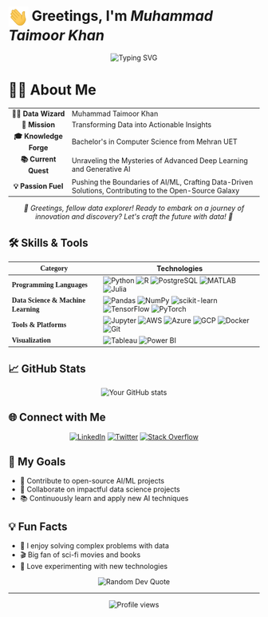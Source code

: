 <div>
  <h1>
    <img src="https://raw.githubusercontent.com/ABSphreak/ABSphreak/master/gifs/Hi.gif" width="40px" height="40px" style="vertical-align: middle;">
    Greetings, I'm <i> Muhammad Taimoor Khan</i>
  </h1>
</div>

<div align="center">
<img src="https://readme-typing-svg.herokuapp.com?font=Oswald&weight=700&size=24&duration=1500&pause=100&color=39FF14¢er=true&vCenter=true&width=435&lines=WELCOME+TO+MY+GITHUB+PROFILE!;DATA+SCIENTIST;AI%2FML+ENTHUSIAST;PYTHON+DEVELOPER;DATA+ANALYST;MACHINE+LEARNING+ENGINEER;DEEP+LEARNING+PRACTITIONER;TURNING+DATA+INTO+INSIGHTS;PASSIONATE+ABOUT+AI;ALWAYS+LEARNING;LET'S+COLLABORATE!" alt="Typing SVG" />
</div>

# 🧑‍🔬 About Me

<div align="center">
  <table>
    <tr>
      <td align="center"><strong>👨‍💻 Data Wizard</strong></td>
      <td>Muhammad Taimoor Khan</td>
    </tr>
    <tr>
      <td align="center"><strong>🚀 Mission</strong></td>
      <td>Transforming Data into Actionable Insights</td>
    </tr>
    <tr>
      <td align="center"><strong>🎓 Knowledge Forge</strong></td>
      <td>Bachelor's in Computer Science from Mehran UET</td>
    </tr>
    <tr>
      <td align="center"><strong>📚 Current Quest</strong></td>
      <td>Unraveling the Mysteries of Advanced Deep Learning and Generative AI</td>
    </tr>
    <tr>
      <td align="center"><strong>💡 Passion Fuel</strong></td>
      <td>Pushing the Boundaries of AI/ML, Crafting Data-Driven Solutions, Contributing to the Open-Source Galaxy</td>
    </tr>
  </table>
</div>

<div align="center">
  <i>🌟 Greetings, fellow data explorer! Ready to embark on a journey of innovation and discovery? Let's craft the future with data! 🌟</i>
</div>

## 🛠️ Skills & Tools

<div align="center">

| <span style="font-family: 'Brush Script MT', cursive;">Category</span> | Technologies |
|----------|--------------|
| <span style="font-family: 'Brush Script MT', cursive;">**Programming Languages**</span> | ![Python](https://img.shields.io/badge/Python-3776AB?style=for-the-badge&logo=python&logoColor=white) ![R](https://img.shields.io/badge/R-276DC3?style=for-the-badge&logo=r&logoColor=white) ![PostgreSQL](https://img.shields.io/badge/PostgreSQL-316192?style=for-the-badge&logo=postgresql&logoColor=white) ![MATLAB](https://img.shields.io/badge/MATLAB-0076A8?style=for-the-badge&logo=mathworks&logoColor=white) ![Julia](https://img.shields.io/badge/Julia-9558B2?style=for-the-badge&logo=julia&logoColor=white) |
| <span style="font-family: 'Brush Script MT', cursive;">**Data Science & Machine Learning**</span> | ![Pandas](https://img.shields.io/badge/Pandas-150458?style=for-the-badge&logo=pandas&logoColor=white) ![NumPy](https://img.shields.io/badge/NumPy-013243?style=for-the-badge&logo=numpy&logoColor=white) ![scikit-learn](https://img.shields.io/badge/scikit--learn-F7931E?style=for-the-badge&logo=scikit-learn&logoColor=white) ![TensorFlow](https://img.shields.io/badge/TensorFlow-FF6F00?style=for-the-badge&logo=tensorflow&logoColor=white) ![PyTorch](https://img.shields.io/badge/PyTorch-EE4C2C?style=for-the-badge&logo=pytorch&logoColor=white) |
| <span style="font-family: 'Brush Script MT', cursive;">**Tools & Platforms**</span> | ![Jupyter](https://img.shields.io/badge/Jupyter-F37626?style=for-the-badge&logo=jupyter&logoColor=white) ![AWS](https://img.shields.io/badge/AWS-232F3E?style=for-the-badge&logo=amazon-aws&logoColor=white) ![Azure](https://img.shields.io/badge/Azure-0089D6?style=for-the-badge&logo=microsoft-azure&logoColor=white) ![GCP](https://img.shields.io/badge/GCP-4285F4?style=for-the-badge&logo=google-cloud&logoColor=white) ![Docker](https://img.shields.io/badge/Docker-2496ED?style=for-the-badge&logo=docker&logoColor=white) ![Git](https://img.shields.io/badge/Git-F05032?style=for-the-badge&logo=git&logoColor=white) |
| <span style="font-family: 'Brush Script MT', cursive;">**Visualization**</span> | ![Tableau](https://img.shields.io/badge/Tableau-E97627?style=for-the-badge&logo=tableau&logoColor=white) ![Power BI](https://img.shields.io/badge/Power_BI-F2C811?style=for-the-badge&logo=powerbi&logoColor=black) |

</div>

## 📈 GitHub Stats

<div align="center">
<img src="https://github-readme-stats.vercel.app/api?username=MTaimoorK&show_icons=true&theme=radical" alt="Your GitHub stats" />
</div>

## 🌐 Connect with Me

<div align="center">
  
[![LinkedIn](https://img.shields.io/badge/-LinkedIn-0A66C2?style=for-the-badge&logo=linkedin&logoColor=white&logoWidth=30&labelColor=0A66C2&color=0077B5&animation=pulse)](https://www.linkedin.com/in/muhammadtaimoorkhan07/)
[![Twitter](https://img.shields.io/badge/-Twitter-1DA1F2?style=for-the-badge&logo=X&logoColor=white&logoWidth=30&labelColor=1DA1F2&color=14171A&animation=twinkling)](https://x.com/taaiimooor)
[![Stack Overflow](https://img.shields.io/badge/-Stack%20Overflow-FE7A16?style=for-the-badge&logo=stackoverflow&logoColor=white&logoWidth=30&labelColor=FE7A16&color=F58025&animation=bounce)](https://stackoverflow.com/users/23324858/muhammad-taimoor)
</div>

## 🎯 My Goals

- 🌟 <span class="animated-text">Contribute to open-source AI/ML projects</span>
- 🤝 <span class="animated-text">Collaborate on impactful data science projects</span>
- 📚 <span class="animated-text">Continuously learn and apply new AI techniques</span>

## 💡 Fun Facts

- 🧩 I enjoy solving complex problems with data
- 🎬 Big fan of sci-fi movies and books
- 🔬 Love experimenting with new technologies

<div align="center">
<img src="https://quotes-github-readme.vercel.app/api?type=horizontal&theme=radical" alt="Random Dev Quote" />
</div>

---

<div align="center">
<img src="https://komarev.com/ghpvc/?username=MTaimoorK&style=flat-square&color=blue" alt="Profile views" />
</div>
